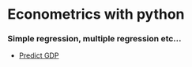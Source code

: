 # Econometrics with python
### Simple regression, multiple regression etc...

- [Predict GDP](https://github.com/Henrique-Gaspar/Econometrics_python/blob/main/statsmodels-regression-to-predict-gdp-per-capita.ipynb)
